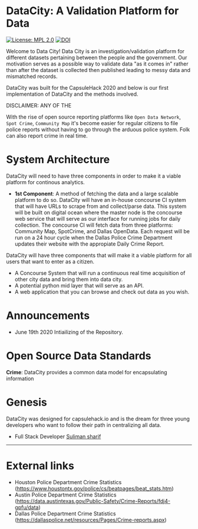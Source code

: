 DataCity: A Validation Platform for Data
========================================

[![License: MPL 2.0](https://img.shields.io/badge/License-MPL%202.0-brightgreen.svg)](https://opensource.org/licenses/MPL-2.0)
[![DOI](https://zenodo.org/badge/256060429.svg)](https://zenodo.org/badge/latestdoi/256060429)


Welcome to Data City! Data City is an investigation/validation platform for different datasets pertaining between the
people and the government. Our motivation serves as a possible way to validate data "as it comes in" rather than after the
dataset is collected then published leading to messy data and mismatched records. 

DataCity was built for the CapsuleHack 2020 and below is our first implementation of DataCity and the methods involved. 
 
 
DISCLAIMER: ANY OF THE 
 
 With the rise of open source reporting platforms like  `Open Data Network`, `Spot Crime`, `Community Map` it's
become easier for regular citizens to file police reports without having to go through the arduous police system. Folk
can also report crime in real time. 


System Architecture
===================

DataCity will need to have three components in order to make it a viable platform for continous analytics. 

- **1st Component**: A method of fetching the data and a large scalable platform to do so. DataCity will have an in-house 
                     concourse CI system that will have URLs to scrape from and collect/parse data. This system will be built
                     on digital ocean where the master node is the concourse web service that will serve as our interface
                     for running jobs for daily collection. The concourse CI will fetch data from three platforms: Community Map,
                     SpotCrime, and Dallas OpenData. Each request will be run on a 24 hour cycle when the Dallas Police Crime
                     Department updates their website with the appropiate Daily Crime Report.  

DataCity will have three components that will make it a viable platform for all users that want to enter as a citizen.

- A Concourse System that will run a continuous real time acquisition of other city data and bring them into data city.
- A potential python mid layer that will serve as an API.
- A web application that you can browse and check out data as you wish. 


Announcements
=============

- June 19th 2020 Intiailizing of the Repository.

Open Source Data Standards
==========================

**Crime**: DataCity provides a common data model for encapsulating information

Genesis
=======

DataCity was designed for capsulehack.io and is the dream for three young developers who want to follow their path in centralizing all data. 

- Full Stack Developer [Suliman sharif](http://sulstice.github.io/)

* * * * *

External links
==============

- Houston Police Department Crime Statistics (https://www.houstontx.gov/police/cs/beatpages/beat_stats.htm)
- Austin Police Department Crime Statistics (https://data.austintexas.gov/Public-Safety/Crime-Reports/fdj4-gpfu/data)
- Dallas Police Department Crime Statistics (https://dallaspolice.net/resources/Pages/Crime-reports.aspx) 


